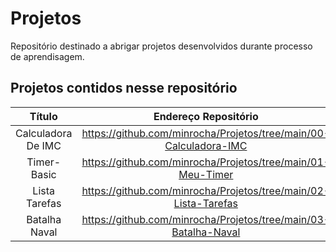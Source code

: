 # Projetos
Repositório destinado a abrigar projetos desenvolvidos durante processo de aprendisagem.

## Projetos contidos nesse repositório

| Título             | Endereço Repositório                                                |
| :----------------: | :-----------------------------------------------------------------: |
| Calculadora De IMC | <https://github.com/minrocha/Projetos/tree/main/00-Calculadora-IMC> |
| Timer-Basic        | <https://github.com/minrocha/Projetos/tree/main/01-Meu-Timer>       |  
| Lista Tarefas      | <https://github.com/minrocha/Projetos/tree/main/02-Lista-Tarefas>   |
| Batalha Naval      | <https://github.com/minrocha/Projetos/tree/main/03-Batalha-Naval>   |
